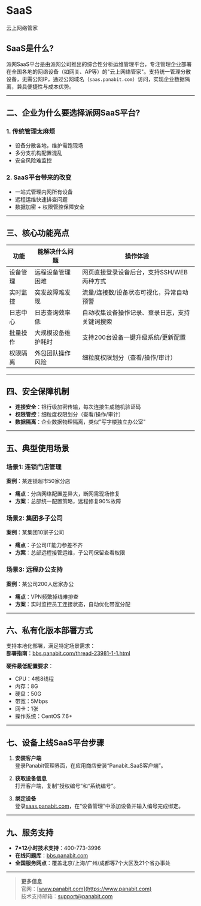 # SaaS
云上网络管家

## SaaS是什么?

派网SaaS平台是由派网公司推出的综合性分析运维管理平台，专注管理企业部署在全国各地的网络设备（如网关、AP等）的"云上网络管家"。支持统一管理分散设备，无需公网IP，通过公网域名（`saas.panabit.com`）访问，实现企业数据隔离，兼具便捷性与成本优势。

---

## 二、企业为什么要选择派网SaaS平台?

### 1. 传统管理太麻烦
- 设备分散各地，维护需跑现场  
- 多分支机构配置混乱  
- 安全风险难监控  

### 2. SaaS平台带来的改变
- 一站式管理内网所有设备  
- 远程运维快速排查问题  
- 数据加密 + 权限管控保障安全  

---

## 三、核心功能亮点

| 功能         | 能解决什么问题               | 操作体验                                                                 |
|--------------|------------------------------|--------------------------------------------------------------------------|
| 设备管理     | 远程设备管理困难             | 网页直接登录设备后台，支持SSH/WEB两种方式                                |
| 实时监控     | 突发故障难发现               | 流量/连接数/设备状态可视化，异常自动预警                                 |
| 日志中心     | 日志查询效率低               | 自动收集设备操作记录、登录日志，支持关键词搜索                           |
| 批量操作     | 大规模设备维护耗时           | 支持200台设备一键升级系统/更新配置                                       |
| 权限隔离     | 外包团队操作风险             | 细粒度权限划分（查看/操作/审计）                                         |

---

## 四、安全保障机制
- **连接安全**：银行级加密传输，每次连接生成随机验证码  
- **权限管控**：细粒度权限划分（查看/操作/审计）  
- **数据隔离**：企业数据物理隔离，类似"写字楼独立办公室"  

---

## 五、典型使用场景

### 场景1: 连锁门店管理  
**案例**：某连锁超市50家分店  
- **痛点**：分店网络配置差异大，断网需现场修复  
- **方案**：总部统一配置策略，远程修复90%故障  

### 场景2: 集团多子公司  
**案例**：某集团10家子公司  
- **痛点**：子公司IT能力参差不齐  
- **方案**：总部远程接管运维，子公司保留查看权限  

### 场景3: 远程办公支持  
**案例**：某公司200人居家办公  
- **痛点**：VPN频繁掉线难排查  
- **方案**：实时监控员工连接状态，自动优化带宽分配  

---

## 六、私有化版本部署方式  
支持本地化部署，满足特定场景需求：  
**部署指南**：[bbs.panabit.com/thread-23981-1-1.html](https://bbs.panabit.com/thread-23981-1-1.html)  

**硬件最低配置要求**：  
- CPU：4核8线程  
- 内存：8G  
- 硬盘：50G  
- 带宽：5Mbps  
- 网卡：1张  
- 操作系统：CentOS 7.6+  

---

## 七、设备上线SaaS平台步骤  
1. **安装客户端**  
   登录Panabit管理界面，在应用商店安装“Panabit_SaaS客户端”。  

2. **获取设备信息**  
   打开客户端，复制“授权编号”和“系统编号”。  

3. **绑定设备**  
   登录[saas.panabit.com](https://saas.panabit.com)，在“设备管理”中添加设备并输入编号完成绑定。  

---

## 九、服务支持  
- **7×12小时技术支持**：400-773-3996  
- **在线问题库**：[bbs.panabit.com](https://bbs.panabit.com)  
- **全国服务网点**：覆盖北京/上海/广州/成都等7个大区及21个省办事处  

---

> **更多信息**  
> 官网：[www.panabit.com](https://www.panabit.com)  
> 技术支持邮箱：support@panabit.com
```
